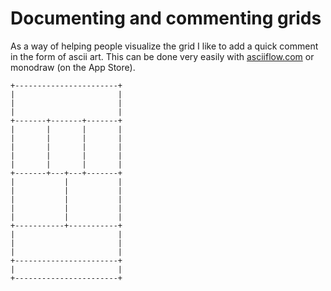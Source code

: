 # Documenting and commenting grids  
  
As a way of helping people visualize the grid I like to add a quick comment in the form of ascii art. This can be done very easily with [asciiflow.com][1] or monodraw (on the App Store).  
  
```  
+-----------------------+  
|                       |  
|                       |  
|                       |  
+-------+-------+-------+  
|       |       |       |  
|       |       |       |  
|       |       |       |  
|       |       |       |  
|       |       |       |  
+-------+---+---+-------+  
|           |           |  
|           |           |  
|           |           |  
|           |           |  
|           |           |  
+-----------+-----------+  
|                       |  
|                       |  
|                       |  
+-----------------------+  
|                       |  
+-----------------------+  
  
```  
  
  
[1]: http://asciiflow.com  
